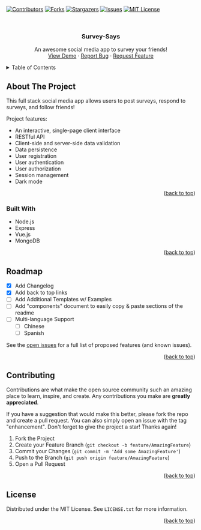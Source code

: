<div id="top"></div>

<!-- PROJECT SHIELDS -->
[![Contributors][contributors-shield]][contributors-url]
[![Forks][forks-shield]][forks-url]
[![Stargazers][stars-shield]][stars-url]
[![Issues][issues-shield]][issues-url]
[![MIT License][license-shield]][license-url]


<!-- PROJECT LOGO -->
<br />
<div align="center">

  <h3 align="center">Survey-Says</h3>

  <p align="center">
    An awesome social media app to survey your friends!
    <br />
    <a href="https://survey-says-4200.herokuapp.com/">View Demo</a>
    ·
    <a href="https://github.com/kolbyrogers/survey-says/issues">Report Bug</a>
    ·
    <a href="https://github.com/kolbyrogers/survey-says/issues">Request Feature</a>
  </p>
</div>


<!-- TABLE OF CONTENTS -->
<details>
  <summary>Table of Contents</summary>
  <ol>
    <li>
      <a href="#about-the-project">About The Project</a>
      <ul>
        <li><a href="#built-with">Built With</a></li>
      </ul>
    </li>
    <li><a href="#roadmap">Roadmap</a></li>
    <li><a href="#contributing">Contributing</a></li>
    <li><a href="#license">License</a></li>
  </ol>
</details>


<!-- ABOUT THE PROJECT -->
## About The Project

This full stack social media app allows users to post surveys, respond to surveys, and follow friends!

Project features:
* An interactive, single-page client interface
* RESTful API
* Client-side and server-side data validation
* Data persistence
* User registration
* User authentication
* User authorization
* Session management
* Dark mode

<p align="right">(<a href="#top">back to top</a>)</p>

### Built With

* Node.js
* Express
* Vue.js
* MongoDB

<p align="right">(<a href="#top">back to top</a>)</p>


<!-- ROADMAP -->
## Roadmap

- [x] Add Changelog
- [x] Add back to top links
- [ ] Add Additional Templates w/ Examples
- [ ] Add "components" document to easily copy & paste sections of the readme
- [ ] Multi-language Support
    - [ ] Chinese
    - [ ] Spanish

See the [open issues](https://github.com/kolbyrogers/survey-says/issues) for a full list of proposed features (and known issues).

<p align="right">(<a href="#top">back to top</a>)</p>


<!-- CONTRIBUTING -->
## Contributing

Contributions are what make the open source community such an amazing place to learn, inspire, and create. Any contributions you make are **greatly appreciated**.

If you have a suggestion that would make this better, please fork the repo and create a pull request. You can also simply open an issue with the tag "enhancement".
Don't forget to give the project a star! Thanks again!

1. Fork the Project
2. Create your Feature Branch (`git checkout -b feature/AmazingFeature`)
3. Commit your Changes (`git commit -m 'Add some AmazingFeature'`)
4. Push to the Branch (`git push origin feature/AmazingFeature`)
5. Open a Pull Request

<p align="right">(<a href="#top">back to top</a>)</p>


<!-- LICENSE -->
## License

Distributed under the MIT License. See `LICENSE.txt` for more information.

<p align="right">(<a href="#top">back to top</a>)</p>


<!-- MARKDOWN LINKS & IMAGES -->
<!-- https://www.markdownguide.org/basic-syntax/#reference-style-links -->
[contributors-shield]: https://img.shields.io/github/contributors/kolbyrogers/survey-says.svg?style=for-the-badge
[contributors-url]: https://github.com/kolbyrogers/survey-says/graphs/contributors
[forks-shield]: https://img.shields.io/github/forks/kolbyrogers/survey-says.svg?style=for-the-badge
[forks-url]: https://github.com/kolbyrogers/survey-says/network/members
[stars-shield]: https://img.shields.io/github/stars/kolbyrogers/survey-says.svg?style=for-the-badge
[stars-url]: https://github.com/kolbyrogers/survey-says/stargazers
[issues-shield]: https://img.shields.io/github/issues/kolbyrogers/survey-says.svg?style=for-the-badge
[issues-url]: https://github.com/kolbyrogers/survey-says/issues
[license-shield]: https://img.shields.io/github/license/kolbyrogers/survey-says.svg?style=for-the-badge
[license-url]: https://github.com/kolbyrogers/survey-says/LICENSE.txt
